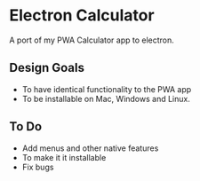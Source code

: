 # Electron Calculator
A port of my PWA Calculator app to electron. 

## Design Goals
* To have identical functionality to the PWA app
* To be installable on Mac, Windows and Linux.

## To Do
* Add menus and other native features
* To make it it installable
* Fix bugs
